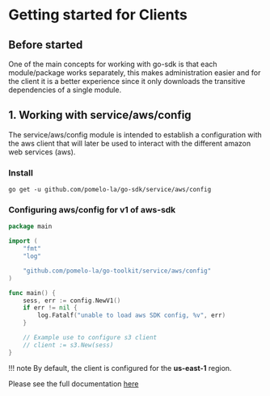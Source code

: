 # Getting started for Clients

## Before started

One of the main concepts for working with go-sdk is that each
module/package works separately, this makes administration easier
and for the client it is a better experience since it only
downloads the transitive dependencies of a single module.

## 1. Working with service/aws/config

The service/aws/config module is intended to establish a configuration
with the aws client that will later be used to interact with
the different amazon web services (aws).

### Install

    go get -u github.com/pomelo-la/go-sdk/service/aws/config

### Configuring aws/config for v1 of aws-sdk

```go
package main

import (
	"fmt"
	"log"

	"github.com/pomelo-la/go-toolkit/service/aws/config"
)

func main() {
	sess, err := config.NewV1()
	if err != nil {
		log.Fatalf("unable to load aws SDK config, %v", err)
	}

	// Example use to configure s3 client
	// client := s3.New(sess)
}
```

!!! note 
    By default, the client is configured for the **us-east-1** region.

Please see the full documentation [here](../../packages.md)